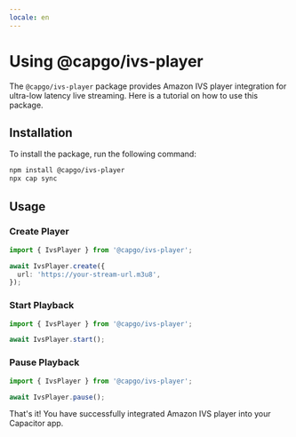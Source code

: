 ```yaml
---
locale: en
---
```

# Using @capgo/ivs-player

The `@capgo/ivs-player` package provides Amazon IVS player integration for ultra-low latency live streaming. Here is a tutorial on how to use this package.

## Installation

To install the package, run the following command:

```bash
npm install @capgo/ivs-player
npx cap sync
```

## Usage

### Create Player

```typescript
import { IvsPlayer } from '@capgo/ivs-player';

await IvsPlayer.create({
  url: 'https://your-stream-url.m3u8',
});
```

### Start Playback

```typescript
import { IvsPlayer } from '@capgo/ivs-player';

await IvsPlayer.start();
```

### Pause Playback

```typescript
import { IvsPlayer } from '@capgo/ivs-player';

await IvsPlayer.pause();
```

That's it! You have successfully integrated Amazon IVS player into your Capacitor app.
